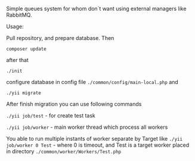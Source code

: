Simple queues system for whom don`t want using external managers like RabbitMQ.

Usage:

Pull repository, and prepare database. Then
```
composer update
```
after that
```
./init
```
configure database in config file `./common/config/main-local.php`
and
```
./yii migrate
```

After finish migration you can use following commands

`./yii job/test` - for create test task

`./yii job/worker` - main worker thread which process all workers

You able to run multiple instants of worker separate by Target like
`./yii job/worker 0 Test` - where 0 is timeout, and Test is a target worker placed in directory `./common/worker/Workers/Test.php`